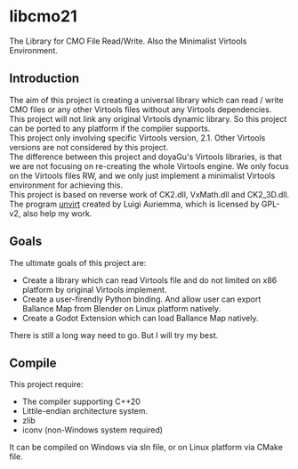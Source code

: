 # libcmo21

The Library for CMO File Read/Write. Also the Minimalist Virtools Environment.

## Introduction

The aim of this project is creating a universal library which can read / write CMO files or any other Virtools files without any Virtools dependencies.  
This project will not link any original Virtools dynamic library. So this project can be ported to any platform if the compiler supports.  
This project only involving specific Virtools version, 2.1. Other Virtools versions are not considered by this project.  
The difference between this project and doyaGu's Virtools libraries, is that we are not focusing on re-creating the whole Virtools engine. We only focus on the Virtools files RW, and we only just implement a minimalist Virtools environment for achieving this.  
This project is based on reverse work of CK2.dll, VxMath.dll and CK2_3D.dll. The program [unvirt](https://aluigi.altervista.org/papers.htm#unvirt) created by Luigi Auriemma, which is licensed by GPL-v2, also help my work.  

## Goals

The ultimate goals of this project are:

* Create a library which can read Virtools file and do not limited on x86 platform by original Virtools implement.
* Create a user-firendly Python binding. And allow user can export Ballance Map from Blender on Linux platform natively.
* Create a Godot Extension which can load Ballance Map natively.

There is still a long way need to go. But I will try my best.

## Compile

This project require:

* The compiler supporting C++20
* Littile-endian architecture system.
* zlib
* iconv (non-Windows system required)

It can be compiled on Windows via sln file, or on Linux platform via CMake file.
